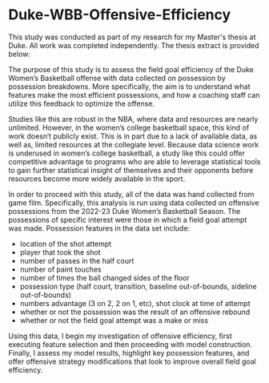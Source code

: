 # Duke-WBB-Offensive-Efficiency

This study was conducted as part of my research for my Master's thesis at Duke. All work was completed independently. The thesis extract is provided below:

The purpose of this study is to assess the field goal efficiency of the Duke Women’s Basketball offense with data collected on possession by possession breakdowns. More specifically, the aim is to understand what features make the most efficient possessions, and how a coaching staff can utilize this feedback to optimize the offense. 

Studies like this are robust in the NBA, where data and resources are nearly unlimited. However, in the women’s college basketball space, this kind of work doesn’t publicly exist. This is in part due to a lack of available data, as well as, limited resources at the collegiate level. Because data science work is underused in women’s college basketball, a study like this could offer competitive advantage to programs who are able to leverage statistical tools to gain further statistical insight of themselves and their opponents before resources become more widely available in the sport. 

In order to proceed with this study, all of the data was hand collected from game film. Specifically, this analysis is run using data collected on offensive possessions from the 2022-23 Duke Women’s Basketball Season. The possessions of specific interest were those in which a field goal attempt was made. Possession features in the data set include: 

- location of the shot attempt
- player that took the shot
- number of passes in the half court
- number of paint touches
- number of times the ball changed sides of the floor
- possession type (half court, transition, baseline out-of-bounds, sideline out-of-bounds)
- numbers advantage (3 on 2, 2 on 1, etc), shot clock at time of attempt
- whether or not the possession was the result of an offensive rebound
- whether or not the field goal attempt was a make or miss

Using this data, I begin my investigation of offensive efficiency, first executing feature selection and then proceeding with model construction. Finally, I assess my model results, highlight key possession features, and offer offensive strategy modifications that look to improve overall field goal efficiency.

